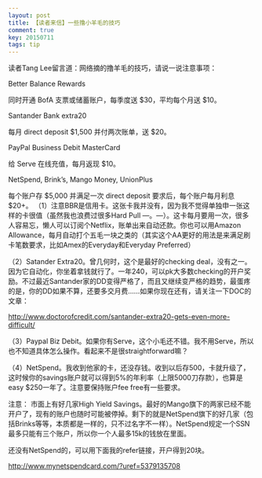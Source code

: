 ```yaml
---
layout: post
title: 【读者来信】一些撸小羊毛的技巧
comment: true
key: 20150711
tags: tip
---
```


读者Tang Lee留言道：网络摘的撸羊毛的技巧，请说一说注意事项：

Better Balance Rewards

同时开通 BofA 支票或储蓄账户，每季度送 $30，平均每个月送 $10。

Santander Bank extra20

每月 direct deposit $1,500 并付两次账单，送 $20。

PayPal Business Debit MasterCard

给 Serve 在线充值，每月返现 $10。

NetSpend, Brink’s, Mango Money, UnionPlus

每个账户存 $5,000 并满足一次 direct deposit 要求后，每个账户每月利息 $20+。
（1）注意BBR是信用卡。这张卡我并没有，因为我不觉得单独申一张这样的卡很值（虽然我也浪费过很多Hard Pull —。—）。这卡每月要用一次，很多人容易忘，懒人可以订阅个Netflix，账单出来自动还款。你也可以用Amazon Allowance，每月自动打个五毛一块之类的（其实这个AA更好的用法是来满足刷卡笔数要求，比如Amex的Everyday和Everyday Preferred）

（2）Satander Extra20。曾几何时，这个是最好的checking deal，没有之一。因为它自动化，你坐着拿钱就行了。一年240，可以pk大多数checking的开户奖励。不过最近Santander家的DD变得严格了，而且又继续变严格的趋势，最蛋疼的是，你的DD如果不算，还要多交月费……如果你现在还有，请关注一下DOC的文章：

http://www.doctorofcredit.com/santander-extra20-gets-even-more-difficult/

（3）Paypal Biz Debit。如果你有Serve，这个小毛还不错。我不用Serve，所以也不知道具体怎么操作。看起来不是很straightforward嘛？

（4）NetSpend。我收到他家的卡，还没存钱。收到以后存500，卡就升级了，这时候你的savings账户就可以得到5%的年利率（上限5000刀存款），也算是easy $250一年了。注意要保持账户fee free有一些要求。

注意： 市面上有好几家High Yield Savings。最好的Mango旗下的两家已经不能开户了，现有的账户也随时可能被停掉。剩下的就是NetSpend旗下的好几家（包括Brinks等等，本质都是一样的，只不过名字不一样）。NetSpend规定一个SSN最多只能有三个账户，所以你一个人最多15k的钱放在里面。

还没有NetSpend的，可以用下面我的refer链接，开户得到20块。

http://www.mynetspendcard.com/?uref=5379135708
